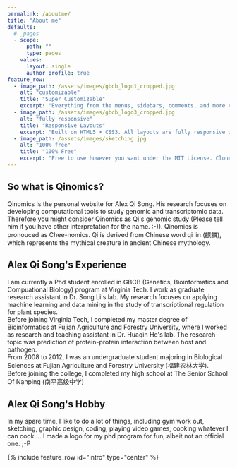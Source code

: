 ```yaml
---
permalink: /aboutme/
title: "About me"
defaults:
  # _pages
  - scope:
      path: ""
      type: pages
    values:
      layout: single
      author_profile: true
feature_row:
  - image_path: /assets/images/gbcb_logo1_cropped.jpg
    alt: "customizable"
    title: "Super Customizable"
    excerpt: "Everything from the menus, sidebars, comments, and more can be configured or set with YAML Front Matter."
  - image_path: /assets/images/gbcb_logo3_cropped.jpg
    alt: "fully responsive"
    title: "Responsive Layouts"
    excerpt: "Built on HTML5 + CSS3. All layouts are fully responsive with helpers to augment your content."
  - image_path: /assets/images/sketching.jpg
    alt: "100% free"
    title: "100% Free"
    excerpt: "Free to use however you want under the MIT License. Clone it, fork it, customize it, whatever!"
---
```

## So what is Qinomics?
Qinomics is the personal website for Alex Qi Song. His research focuses on developing computational tools to study genomic and transcriptomic data. Therefore you might consider Qinomics as Qi's genomic study (Please tell him if you have other interpretation for the name. :-)). Qinomics is pronouced as Chee-nomics. Qi is derived from Chinese word qi lin (麒麟), which represents the mythical creature in ancient Chinese mythology. 

## Alex Qi Song's Experience
I am currently a Phd student enrolled in GBCB (Genetics, Bioinformatics and Compuational Biology) program at Virginia Tech. I work as graduate research assistant in Dr. Song Li's lab. My research focuses on applying machine learning and data mining in the study of transcriptional regulation for plant species.  
Before joining Virginia Tech, I completed my master degree of Bioinformatics at Fujian Agriculture and Forestry University, where I worked as research and teaching assistant in Dr. Huaqin He's lab. The research topic was prediction of protein-protein interaction between host and pathogen.  
From 2008 to 2012, I was an undergraduate student majoring in Biological Sciences at Fujian Agriculture and Forestry University (福建农林大学).  
Before joining the college, I completed my high school at The Senior School Of Nanping (南平高级中学)

## Alex Qi Song's Hobby
In my spare time, I like to do a lot of things, including gym work out, sketching, graphic design, coding, playing video games, cooking whatever I can cook ... I made a logo for my phd program for fun, albeit not an official one. ;-P

{% include feature_row id="intro" type="center" %}

